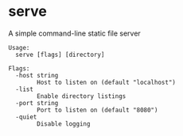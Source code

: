 # serve

A simple command-line static file server

```
Usage:
  serve [flags] [directory]

Flags:
  -host string
    	Host to listen on (default "localhost")
  -list
    	Enable directory listings
  -port string
    	Port to listen on (default "8080")
  -quiet
    	Disable logging
```
